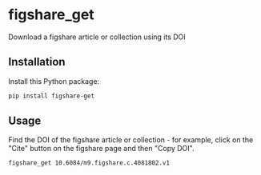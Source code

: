 # figshare_get

Download a figshare article or collection using its DOI

## Installation

Install this Python package:

```bash
pip install figshare-get
```

## Usage

Find the DOI of the figshare article or collection - for example, click on the
"Cite" button on the figshare page and then "Copy DOI".

```bash
figshare_get 10.6084/m9.figshare.c.4081802.v1
```
